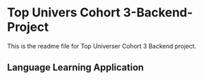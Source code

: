 # Top Univers Cohort 3-Backend-Project

This is the readme file for Top Universer Cohort 3 Backend project.

## Language Learning Application